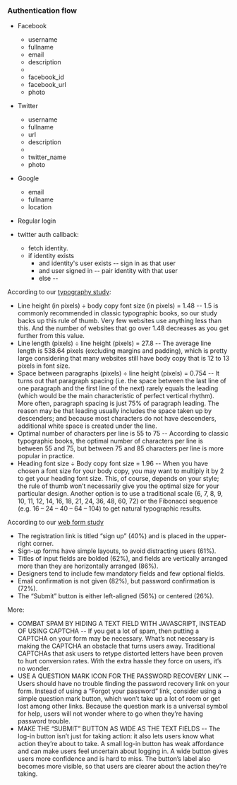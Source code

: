 


### Authentication flow


* Facebook
  - username 
  - fullname
  - email
  - description
  - 
  - facebook_id
  - facebook_url
  - photo
  
* Twitter
  - username
  - fullname
  - url
  - description
  - 
  - twitter_name
  - photo

* Google
  - email
  - fullname
  - location

* Regular login


* twitter auth callback:
  - fetch identity.
  - if identity exists 
    - and identity's user exists -- sign in as that user
    - and user signed in         -- pair identity with that user
    - else                       -- 




According to our [typography study](http://www.smashingmagazine.com/2009/08/20/typographic-design-survey-best-practices-from-the-best-blogs/):
* Line height (in pixels) ÷ body copy font size (in pixels) = 1.48 -- 1.5 is commonly recommended in classic typographic books, so our study backs up this rule of thumb. Very few websites use anything less than this. And the number of websites that go over 1.48 decreases as you get further from this value.
* Line length (pixels) ÷ line height (pixels) = 27.8               -- The average line length is 538.64 pixels (excluding margins and padding), which is pretty large considering that many websites still have body copy that is 12 to 13 pixels in font size.
* Space between paragraphs (pixels) ÷ line height (pixels) = 0.754 -- It turns out that paragraph spacing (i.e. the space between the last line of one paragraph and the first line of the next) rarely equals the leading (which would be the main characteristic of perfect vertical rhythm). More often, paragraph spacing is just 75% of paragraph leading. The reason may be that leading usually includes the space taken up by descenders; and because most characters do not have descenders, additional white space is created under the line.
* Optimal number of characters per line is 55 to 75                -- According to classic typographic books, the optimal number of characters per line is between 55 and 75, but between 75 and 85 characters per line is more popular in practice.
* Heading font size ÷ Body copy font size = 1.96                   -- When you have chosen a font size for your body copy, you may want to multiply it by 2 to get your heading font size. This, of course, depends on your style; the rule of thumb won’t necessarily give you the optimal size for your particular design. Another option is to use a traditional scale (6, 7, 8, 9, 10, 11, 12, 14, 16, 18, 21, 24, 36, 48, 60, 72) or the Fibonacci sequence (e.g. 16 – 24 – 40 – 64 – 104) to get natural typographic results.

According to our [web form study](http://www.smashingmagazine.com/2008/07/04/web-form-design-patterns-sign-up-forms/)
* The registration link is titled “sign up” (40%) and is placed in the upper-right corner.
* Sign-up forms have simple layouts, to avoid distracting users (61%).
* Titles of input fields are bolded (62%), and fields are vertically arranged more than they are horizontally arranged (86%).
* Designers tend to include few mandatory fields and few optional fields.
* Email confirmation is not given (82%), but password confirmation is (72%).
* The “Submit” button is either left-aligned (56%) or centered (26%).

More:
* COMBAT SPAM BY HIDING A TEXT FIELD WITH JAVASCRIPT, INSTEAD OF USING CAPTCHA -- If you get a lot of spam, then putting a CAPTCHA on your form may be necessary. What’s not necessary is making the CAPTCHA an obstacle that turns users away. Traditional CAPTCHAs that ask users to retype distorted letters have been proven to hurt conversion rates. With the extra hassle they force on users, it’s no wonder.
* USE A QUESTION MARK ICON FOR THE PASSWORD RECOVERY LINK -- Users should have no trouble finding the password recovery link on your form. Instead of using a “Forgot your password” link, consider using a simple question mark button, which won’t take up a lot of room or get lost among other links. Because the question mark is a universal symbol for help, users will not wonder where to go when they’re having password trouble.
* MAKE THE “SUBMIT” BUTTON AS WIDE AS THE TEXT FIELDS -- The log-in button isn’t just for taking action: it also lets users know what action they’re about to take. A small log-in button has weak affordance and can make users feel uncertain about logging in. A wide button gives users more confidence and is hard to miss. The button’s label also becomes more visible, so that users are clearer about the action they’re taking.


